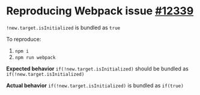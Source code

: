 # Reproducing Webpack issue [#12339](https://github.com/webpack/webpack/issues/12339)
`!new.target.isInitialized` is bundled as `true`

To reproduce:
1. `npm i`
2. `npm run webpack`

**Expected behavior**
`if(!new.target.isInitialized)` should be bundled as `if(!new.target.isInitialized)`

**Actual behavior**
`if(!new.target.isInitialized)` is bundled as `if(true)`
